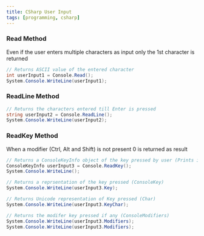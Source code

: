 ```yaml
---
title: CSharp User Input
tags: [programming, csharp]
---
```


### Read Method

Even if the user enters multiple characters as input only the 1st character is returned

````csharp
// Returns ASCII value of the entered character
int userInput1 = Console.Read();
System.Console.WriteLine(userInput1);
````

### ReadLine Method

````csharp
// Returns the characters entered till Enter is pressed
string userInput2 = Console.ReadLine();
System.Console.WriteLine(userInput2);
````

### ReadKey Method

When a modifier (Ctrl, Alt and Shift) is not present 0 is returned as result

````csharp
// Returns a ConsoleKeyInfo object of the key pressed by user (Prints it automatically)
ConsoleKeyInfo userInput3 = Console.ReadKey();
System.Console.WriteLine();

// Returns a reprsentation of the key pressed (ConsoleKey)
System.Console.WriteLine(userInput3.Key);

// Returns Unicode representation of Key pressed (Char)
System.Console.WriteLine(userInput3.KeyChar);

// Returns the modifer key pressed if any (ConsoleModifiers)
System.Console.WriteLine(userInput3.Modifiers);
System.Console.WriteLine(userInput3.Modifiers);
````
